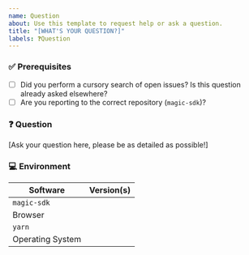 ```yaml
---
name: Question
about: Use this template to request help or ask a question.
title: "[WHAT'S YOUR QUESTION?]"
labels: ❓Question
---
```


### ✅ Prerequisites

- [ ] Did you perform a cursory search of open issues? Is this question already asked elsewhere?
- [ ] Are you reporting to the correct repository (`magic-sdk`)?

### ❓ Question

[Ask your question here, please be as detailed as possible!]

### 💻 Environment

| Software         | Version(s) |
| ---------------- | ---------- |
| `magic-sdk`      |
| Browser          |
| `yarn`           |
| Operating System |
